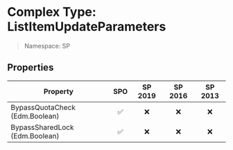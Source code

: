# Complex Type: ListItemUpdateParameters

> Namespace: SP

## Properties

Property | SPO | SP 2019 | SP 2016 | SP 2013
----------|:---:|:-------:|:-------:|:-------:
BypassQuotaCheck (Edm.Boolean) | ✅ | ❌ | ❌ | ❌
BypassSharedLock (Edm.Boolean) | ✅ | ❌ | ❌ | ❌